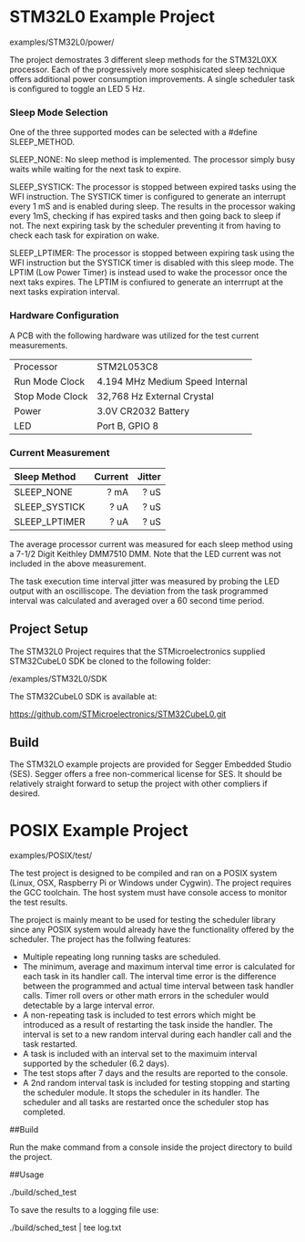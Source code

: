 # STM32L0 Example Project 

examples/STM32L0/power/

The project demostrates 3 different sleep methods for the STM32L0XX processor. Each of the progressively more sosphisicated sleep technique offers additional power consumption improvements.  A single scheduler task is configured to toggle an LED 5 Hz.
    
### Sleep Mode Selection

One of the three supported modes can be selected with a #define SLEEP_METHOD.

SLEEP_NONE:  No sleep method is implemented. The processor simply busy waits while waiting for the next task to expire.

SLEEP_SYSTICK:  The processor is stopped between expired tasks using the WFI instruction.  The SYSTICK timer is configured to generate an interrupt every 1 mS and is enabled during sleep. The results in the processor waking every 1mS, checking if has expired tasks and then going back to sleep if not.   The next expiring task by the scheduler preventing it from having to check each task for expiration on wake.

SLEEP_LPTIMER: The processor is stopped between expiring task using the WFI instruction but the SYSTICK timer is disabled with this sleep mode.   The LPTIM (Low Power Timer) is instead used to wake the processor once the next taks expires.  The LPTIM is confiured to generate an interrrupt at the next tasks expiration interval.   

### Hardware Configuration

A PCB with the following hardware was utilized for the test current measurements.

|                 |                                 |
| :----           | :----                           |
| Processor       | STM2L053C8                      |
| Run Mode Clock  | 4.194 MHz Medium Speed Internal |
| Stop Mode Clock | 32,768 Hz External Crystal      |
| Power           | 3.0V CR2032 Battery             |
| LED             | Port B, GPIO 8                  |

### Current Measurement

| Sleep Method   | Current | Jitter |
| :----          | ----:   | ----:  |    
| SLEEP_NONE     | ? mA    | ? uS   |
| SLEEP_SYSTICK  | ? uA    | ? uS   |
| SLEEP_LPTIMER  | ? uA    | ? uS   |

The average processor current was measured for each sleep method using a 7-1/2 Digit Keithley DMM7510 DMM.  Note that the LED current was not included in the above measurement.

The task execution time interval jitter was measured by probing the LED output with an oscilliscope.  The deviation from the task programmed interval was calculated and averaged over a 60 second time period.

## Project Setup

The STM32L0 Project requires that the STMicroelectronics supplied STM32CubeL0 SDK be cloned to the following folder:

/examples/STM32L0/SDK

The STM32CubeL0 SDK is available at:

https://github.com/STMicroelectronics/STM32CubeL0.git

## Build

The STM32LO example projects are provided for Segger Embedded Studio (SES).  Segger offers a free non-commerical license for SES. It should be relatively straight forward to setup the project with other compliers if desired.

# POSIX Example Project

examples/POSIX/test/

The test project is designed to be compiled and ran on a POSIX system (Linux, OSX, Raspberry Pi or Windows under Cygwin).  The project requires the GCC toolchain.  The host system must have console access to monitor the test results.

The project is mainly meant to be used for testing the scheduler library since any POSIX system would already have the functionality offered by the scheduler.  The project has the follwing features: 

  - Multiple repeating long running tasks are scheduled.
  - The minimum, average and maximum interval time error is calculated for each task in its handler call.  The interval time error is the difference between the programmed and actual time interval between task handler calls.  Timer roll overs or other math errors in the scheduler would detectable by a large interval error.
  - A non-repeating task is included to test errors which might be introduced as a result of restarting the task inside the  handler.  The interval is set to a new random interval during each  handler call and the task restarted.
  - A task is included with an interval set to the maximuim interval supported by the scheduler (6.2 days).
  - The test stops after 7 days and the results are reported to the console.
  - A 2nd random interval task is included for testing stopping and starting the scheduler module.  It stops the scheduler in its handler.  The scheduler and all tasks are restarted once the scheduler stop has completed.

##Build

Run the make command from a console inside the project directory to build the project.

##Usage

./build/sched_test

To save the results to a logging file use:

./build/sched_test | tee log.txt


